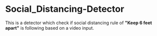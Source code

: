 # Social_Distancing-Detector
This is a detector which check if social distancing rule of **"Keep 6 feet apart"** is following based on a video input.
